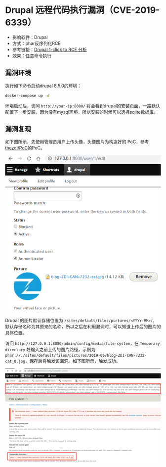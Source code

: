 # Drupal 远程代码执行漏洞（CVE-2019-6339）

* 影响软件：Drupal
* 方式：phar反序列化RCE
* 参考链接：[Drupal 1-click to RCE 分析](https://paper.seebug.org/897/)
* 效果：任意命令执行

## 漏洞环境

执行如下命令启动drupal 8.5.0的环境：

```bash
docker-compose up -d
```

环境启动后，访问 `http://your-ip:8080/` 将会看到drupal的安装页面，一路默认配置下一步安装。因为没有mysql环境，所以安装的时候可以选择sqlite数据库。

## 漏洞复现

如下图所示，先使用管理员用户上传头像，头像图片为构造好的 PoC，参考[thezdi/PoC](https://github.com/thezdi/PoC/tree/master/Drupal)的PoC。

![1](1.png)

Drupal 的图片默认存储位置为 `/sites/default/files/pictures/<YYYY-MM>/`，默认存储名称为其原来的名称，所以之后在利用漏洞时，可以知道上传后的图片的具体位置。

访问 `http://127.0.0.1:8080/admin/config/media/file-system`，在 `Temporary directory` 处输入之前上传的图片路径，示例为 `phar://./sites/default/files/pictures/2019-06/blog-ZDI-CAN-7232-cat_0.jpg`，保存后将触发该漏洞。如下图所示，触发成功。

![2](2.png)